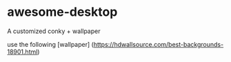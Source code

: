 # awesome-desktop
A customized conky + wallpaper

use the following [wallpaper] (https://hdwallsource.com/best-backgrounds-18901.html)


